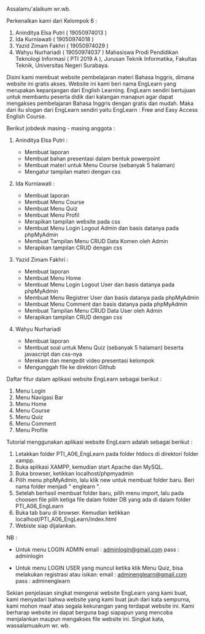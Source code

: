 Assalamu'alaikum wr.wb.

Perkenalkan kami dari Kelompok 6 :
1. Aninditya Elsa Putri ( 19050974013 )
2. Ida Kurniawati ( 19050974018 )
3. Yazid Zimam Fakhri ( 19050974029 )
4. Wahyu Nurhariadi ( 19050974037 )
Mahasiswa Prodi Pendidikan Teknologi Informasi ( PTI 2019 A ), Jurusan Teknik Informatika, Fakultas Teknik, Universitas Negeri Surabaya. 


Disini kami membuat website pembelajaran materi Bahasa Inggris, dimana website ini gratis akses. 
Website ini kami beri nama EngLearn yang merupakan kepanjangan dari English Learning.
EngLearn sendiri bertujuan untuk membantu peserta didik dari kalangan manapun agar dapat mengakses pembelajaran Bahasa Inggris dengan gratis dan mudah. Maka dari itu slogan dari EngLearn sendiri yaitu EngLearn : Free and Easy Access English Course.


Berikut jobdesk masing - masing anggota :
1. Aninditya Elsa Putri :
	- Membuat laporan
	- Membuat bahan presentasi dalam bentuk powerpoint
	- Membuat materi untuk Menu Course (sebanyak 5 halaman)
	- Mengatur tampilan materi dengan css

2. Ida Kurniawati :
	- Membuat laporan
	- Membuat Menu Course
	- Membuat Menu Quiz
	- Membuat Menu Profil
	- Merapikan tampilan website pada css
	- Membuat Menu Login Logout Admin dan basis datanya pada phpMyAdmin
	- Membuat Tampilan Menu CRUD Data Komen oleh Admin 
	- Merapikan tampilan CRUD dengan css

3. Yazid Zimam Fakhri :
	- Membuat laporan
	- Membuat Menu Home
	- Membuat Menu Login Logout User dan basis datanya pada phpMyAdmin
	- Membuat Menu Registrer User dan basis datanya pada phpMyAdmin
	- Membuat Menu Comment dan basis datanya pada phpMyAdmin
	- Membuat Tampilan Menu CRUD Data User oleh Admin
	- Merapikan tampilan CRUD dengan css

4. Wahyu Nurhariadi
	- Membuat laporan
	- Membuat soal untuk Menu Quiz (sebanyak 5 halaman) beserta javascript dan css-nya
	- Merekam dan mengedit video presentasi kelompok
	- Mengunggah file ke direktori Github


Daftar fitur dalam aplikasi website EngLearn sebagai berikut :
1. Menu Login 
2. Menu Navigasi Bar
3. Menu Home
4. Menu Course
5. Menu Quiz
6. Menu Comment
7. Menu Profile


Tutorial menggunakan aplikasi website EngLearn adalah sebagai berikut :
1. Letakkan folder PTI_A06_EngLearn pada folder htdocs di direktori folder xampp.
1. Buka aplikasi XAMPP, kemudian start Apache dan MySQL.
2. Buka browser, ketikkan localhost/phpmyadmin
3. Pilih menu phpMyAdmin, lalu klik new untuk membuat folder baru. Beri nama folder menjadi " englearn ".
4. Setelah berhasil membuat folder baru, pilih menu import, lalu pada choosen file pilih ketiga file dalam folder DB yang ada di dalam folder PTI_A06_EngLearn
5. Buka tab baru di browser. Kemudian ketikkan localhost/PTI_A06_EngLearn/index.html
6. Webiste siap dijalankan.


NB : 
- Untuk menu LOGIN ADMIN 
email : adminlogin@gmail.com
pass  : adminlogin

- Untuk menu LOGIN USER yang muncul ketika klik Menu Quiz, bisa melakukan registrasi atau isikan:
email : adminenglearn@gmail.com
pass  : adminenglearn
		
Sekian penjelasan singkat mengenai website EngLearn yang kami buat, kami menyadari bahwa website yang kami buat jauh dari kata sempurna, kami mohon maaf atas segala kekurangan yang terdapat website ini. Kami berharap website ini dapat berguna bagi siapapun yang mencoba menjalankan maupun mengakses file website ini. Singkat kata, wassalamuaikum wr. wb.
